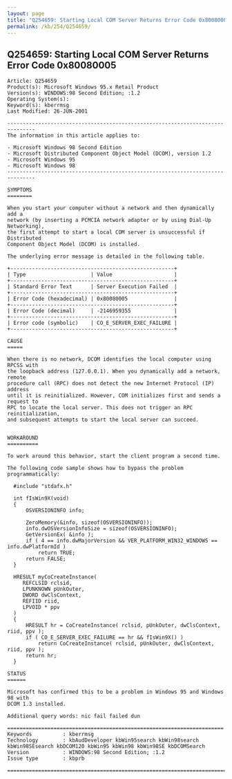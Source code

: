 ```yaml
---
layout: page
title: "Q254659: Starting Local COM Server Returns Error Code 0x80080005"
permalink: /kb/254/Q254659/
---
```


## Q254659: Starting Local COM Server Returns Error Code 0x80080005

	Article: Q254659
	Product(s): Microsoft Windows 95.x Retail Product
	Version(s): WINDOWS:98 Second Edition; :1.2
	Operating System(s): 
	Keyword(s): kberrmsg
	Last Modified: 26-JUN-2001
	
	-------------------------------------------------------------------------------
	The information in this article applies to:
	
	- Microsoft Windows 98 Second Edition 
	- Microsoft Distributed Component Object Model (DCOM), version 1.2 
	- Microsoft Windows 95 
	- Microsoft Windows 98 
	-------------------------------------------------------------------------------
	
	SYMPTOMS
	========
	
	When you start your computer without a network and then dynamically add a
	network (by inserting a PCMCIA network adapter or by using Dial-Up Networking),
	the first attempt to start a local COM server is unsuccessful if Distributed
	Component Object Model (DCOM) is installed.
	
	The underlying error message is detailed in the following table.
	
	+-----------------------------------------------------+
	| Type                     | Value                    | 
	+-----------------------------------------------------+
	| Standard Error Text      | Server Execution Failed  | 
	+-----------------------------------------------------+
	| Error Code (hexadecimal) | 0x80080005               | 
	+-----------------------------------------------------+
	| Error Code (decimal)     | -2146959355              | 
	+-----------------------------------------------------+
	| Error code (symbolic)    | CO_E_SERVER_EXEC_FAILURE | 
	+-----------------------------------------------------+
	
	CAUSE
	=====
	
	When there is no network, DCOM identifies the local computer using RPCSS with
	the loopback address (127.0.0.1). When you dynamically add a network, remote
	procedure call (RPC) does not detect the new Internet Protocol (IP) address
	until it is reinitialized. However, COM initializes first and sends a request to
	RPC to locate the local server. This does not trigger an RPC reinitialization,
	and subsequent attempts to start the local server can succeed.
	
	
	WORKAROUND
	==========
	
	To work around this behavior, start the client program a second time.
	
	The following code sample shows how to bypass the problem programmatically:
	
	  #include "stdafx.h"
	
	  int fIsWin9X(void)
	  {
	      OSVERSIONINFO info;
	   
	      ZeroMemory(&info, sizeof(OSVERSIONINFO));
	      info.dwOSVersionInfoSize = sizeof(OSVERSIONINFO);
	      GetVersionEx( &info );
	      if ( 4 == info.dwMajorVersion && VER_PLATFORM_WIN32_WINDOWS == info.dwPlatformId )
	          return TRUE;
	      return FALSE;
	  }
	
	  HRESULT myCoCreateInstance(
	     REFCLSID rclsid,
	     LPUNKNOWN pUnkOuter,
	     DWORD dwClsContext,
	     REFIID riid,
	     LPVOID * ppv
	  )
	  {
	      HRESULT hr = CoCreateInstance( rclsid, pUnkOuter, dwClsContext, riid, ppv );
	      if ( CO_E_SERVER_EXEC_FAILURE == hr && fIsWin9X() )
	          return CoCreateInstance( rclsid, pUnkOuter, dwClsContext, riid, ppv );
	      return hr;
	  }
	
	STATUS
	======
	
	Microsoft has confirmed this to be a problem in Windows 95 and Windows 98 with
	DCOM 1.3 installed.
	
	Additional query words: nic fail failed dun
	
	======================================================================
	Keywords          : kberrmsg 
	Technology        : kbAudDeveloper kbWin95search kbWin98search kbWin98SEsearch kbDCOM120 kbWin95 kbWin98 kbWin98SE kbDCOMSearch
	Version           : WINDOWS:98 Second Edition; :1.2
	Issue type        : kbprb
	
	=============================================================================
	
